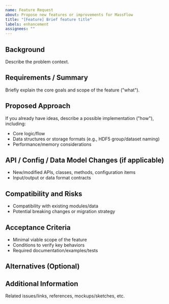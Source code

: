 ```yaml
---
name: Feature Request
about: Propose new features or improvements for MassFlow
title: "[Feature] Brief feature title"
labels: enhancement
assignees: ""
---
```


## Background
Describe the problem context.

## Requirements / Summary
Briefly explain the core goals and scope of the feature ("what").

## Proposed Approach
If you already have ideas, describe a possible implementation ("how"), including:
- Core logic/flow
- Data structures or storage formats (e.g., HDF5 group/dataset naming)
- Performance/memory considerations

## API / Config / Data Model Changes (if applicable)
- New/modified APIs, classes, methods, configuration items
- Input/output or data format contracts

## Compatibility and Risks
- Compatibility with existing modules/data
- Potential breaking changes or migration strategy

## Acceptance Criteria
- Minimal viable scope of the feature
- Conditions to verify key behaviors
- Required documentation/examples/tests

## Alternatives (Optional)

## Additional Information
Related issues/links, references, mockups/sketches, etc.